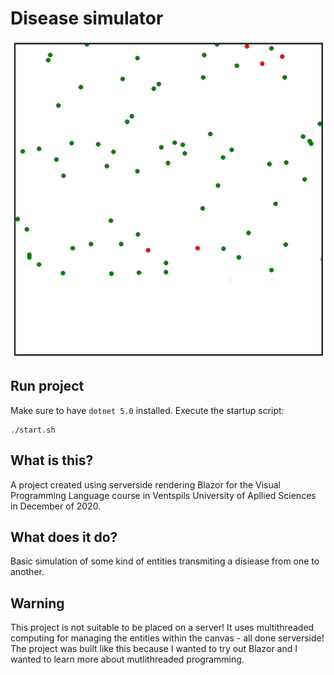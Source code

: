 # Disease simulator

![Canvas screenshot](docs/canvas.png)


## Run project

Make sure to have `dotnet 5.0` installed. Execute the startup script:

    ./start.sh

## What is this?

A project created using serverside rendering Blazor for the Visual
Programming Language course in Ventspils University of Apllied Sciences
in December of 2020.


## What does it do?

Basic simulation of some kind of entities transmiting a disiease from
one to another.


## Warning

This project is not suitable to be placed on a server! It uses
multithreaded computing for managing the entities within the canvas - all
done serverside! The project was built like this because I wanted to try
out Blazor and I wanted to learn more about mutlithreaded programming.
